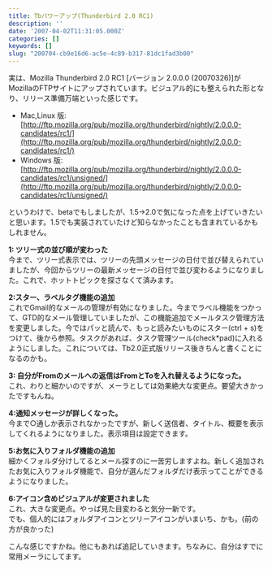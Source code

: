 ```yaml
---
title: Tbパワーアップ(Thunderbird 2.0 RC1)
description: ''
date: '2007-04-02T11:31:05.000Z'
categories: []
keywords: []
slug: "200704-cb9e16d6-ac5e-4c89-b317-81dc1fad3b00"
---
```

実は、Mozilla Thunderbird 2.0 RC1 \[バージョン 2.0.0.0 (20070326)\]がMozillaのFTPサイトにアップされています。ビジュアル的にも整えられた形となり、リリース準備万端といった感じです。

*   Mac,Linux 版:[http://ftp.mozilla.org/pub/mozilla.org/thunderbird/nightly/2.0.0.0-candidates/rc1/](http://ftp.mozilla.org/pub/mozilla.org/thunderbird/nightly/2.0.0.0-candidates/rc1/)
*   Windows 版:[http://ftp.mozilla.org/pub/mozilla.org/thunderbird/nightly/2.0.0.0-candidates/rc1/unsigned/](http://ftp.mozilla.org/pub/mozilla.org/thunderbird/nightly/2.0.0.0-candidates/rc1/unsigned/)

というわけで、betaでもしましたが、1.5→2.0で気になった点を上げていきたいと思います。1.5でも実装されていたけど知らなかったことも含まれているかもしれません。

**1: ツリー式の並び順が変わった**  
今まで、ツリー式表示では、ツリーの先頭メッセージの日付で並び替えられていましたが、今回からツリーの最新メッセージの日付で並び変わるようになりました。これで、ホットトピックを探さなくて済みます。

**2:スター、ラベルタグ機能の追加**  
これでGmail的なメールの管理が有効になりました。今までラベル機能をつかって、GTD的なメール管理していましたが、この機能追加でメールタスク管理方法を変更しました。今ではパッと読んで、もっと読みたいものにスター(ctrl + s)をつけて、後から参照。タスクがあれば、タスク管理ツール(check\*pad)に入れるようにしました。これについては、Tb2.0正式版リリース後きちんと書くことになるのかも。

**3: 自分がFromのメールへの返信はFromとToを入れ替えるようになった。**  
これ、わりと細かいのですが、メーラとしては効果絶大な変更点。要望大きかったですもんね。

**4:通知メッセージが詳しくなった。**  
今まで○通しか表示されなかったですが、新しく送信者、タイトル、概要を表示してくれるようになりました。表示項目は設定できます。

**5:お気に入りフォルダ機能の追加**  
細かくフォルダ分けしてるとメール探すのに一苦労しますよね。新しく追加されたお気に入りフォルダ機能で、自分が選んだフォルダだけ表示ってことができるようになりました。

**6:アイコン含めビジュアルが変更されました**  
これ、大きな変更点。やっぱ見た目変わると気分一新です。  
でも、個人的にはフォルダアイコンとツリーアイコンがいまいち、かも。(前の方が良かった)

こんな感じですかね。他にもあれば追記していきます。ちなみに、自分はすでに常用メーラにしてます。